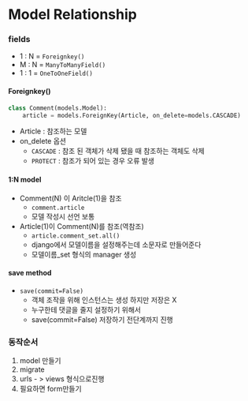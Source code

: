 # Model Relationship

### fields

- 1 : N = `Foreignkey()`
- M : N = `ManyToManyField()`
- 1 : 1 = `OneToOneField()`

#### Foreignkey()

```python
class Comment(models.Model):
    article = models.ForeignKey(Article, on_delete=models.CASCADE)
```

- Article : 참조하는 모델
- on_delete 옵션
  - `CASCADE` : 참조 된 객체가 삭제 됐을 때 참조하는 객체도 삭제
  - `PROTECT` : 참조가 되어 있는 경우 오류 발생 



#### 1:N model

- Comment(N) 이 Aritcle(1)을 참조
  - `comment.article` 
  - 모델 작성시 선언 보통
- Article(1)이 Comment(N)를 참조(역참조)
  - `article.comment_set.all()`
  - django에서 모델이름을 설정해주는데 소문자로 만들어준다
  - 모델이름_set 형식의 manager 생성



#### save method

- `save(commit=False)`
  - 객체 조작을 위해 인스턴스는 생성 하지만 저장은 X
  - 누구한테 댓글을 줄지 설정하기 위해서
  - save(commit=False) 저장하기 전단계까지 진행



### 동작순서

1. model 만들기
2. migrate
3. urls - > views 형식으로진행
4. 필요하면 form만들기

